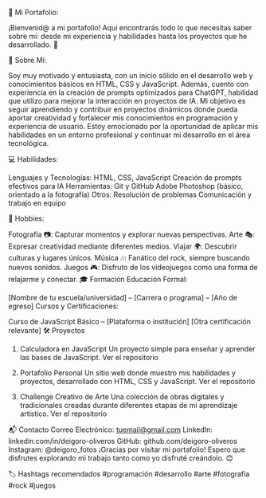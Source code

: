 
🌟 Mi Portafolio:

¡Bienvenid@ a mi portafolio! Aquí encontrarás todo lo que necesitas saber sobre mí: desde mi experiencia y habilidades hasta los proyectos que he desarrollado. 🚀

📖 Sobre Mí:

Soy muy motivado y entusiasta, con un inicio sólido en el desarrollo web y conocimientos básicos en HTML, CSS y JavaScript. Además, cuento con experiencia en la creación de prompts optimizados para ChatGPT, habilidad que utilizo para mejorar la interacción en proyectos de IA. Mi objetivo es seguir aprendiendo y contribuir en proyectos dinámicos donde pueda aportar creatividad y fortalecer mis conocimientos en programación y experiencia de usuario. Estoy emocionado por la oportunidad de aplicar mis habilidades en un entorno profesional y continuar mi desarrollo en el área tecnológica.

💻 Habilidades:

Lenguajes y Tecnologías:
HTML, CSS, JavaScript
Creación de prompts efectivos para IA
Herramientas:
Git y GitHub
Adobe Photoshop (básico, orientado a la fotografía)
Otros:
Resolución de problemas
Comunicación y trabajo en equipo

🎨 Hobbies:

Fotografía 📷: Capturar momentos y explorar nuevas perspectivas.
Arte 🎭: Expresar creatividad mediante diferentes medios.
Viajar 🌍: Descubrir culturas y lugares únicos.
Música 🎶: Fanático del rock, siempre buscando nuevos sonidos.
Juegos 🎮: Disfruto de los videojuegos como una forma de relajarme y conectar.
🎓 Formación
Educación Formal:

[Nombre de tu escuela/universidad] – [Carrera o programa] – [Año de egreso]
Cursos y Certificaciones:

Curso de JavaScript Básico – [Plataforma o institución]
[Otra certificación relevante]
🛠️ Proyectos
1. Calculadora en JavaScript
Un proyecto simple para enseñar y aprender las bases de JavaScript.
Ver el repositorio

2. Portafolio Personal
Un sitio web donde muestro mis habilidades y proyectos, desarrollado con HTML, CSS y JavaScript.
Ver el repositorio

3. Challenge Creativo de Arte
Una colección de obras digitales y tradicionales creadas durante diferentes etapas de mi aprendizaje artístico.
Ver el repositorio

📬 Contacto
Correo Electrónico: tuemail@gmail.com
LinkedIn: linkedin.com/in/deigoro-oliveros
GitHub: github.com/deigoro-oliveros
Instagram: @deigoro_fotos
¡Gracias por visitar mi portafolio! Espero que disfrutes explorando mi trabajo tanto como yo disfruté creándolo. 😊

🏷️ Hashtags recomendados
#programación #desarrollo #arte #fotografía #rock #juegos

